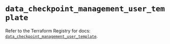 # `data_checkpoint_management_user_template`

Refer to the Terraform Registry for docs: [`data_checkpoint_management_user_template`](https://registry.terraform.io/providers/checkpointsw/checkpoint/2.11.0/docs/data-sources/management_user_template).
